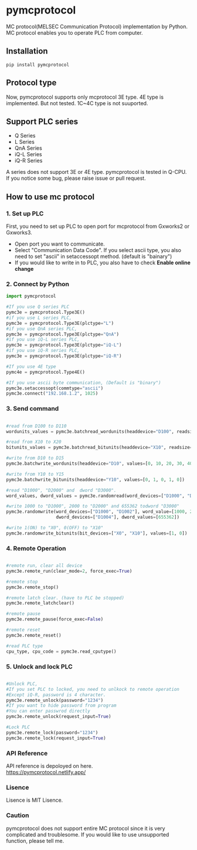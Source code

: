 # pymcprotocol
MC protocol(MELSEC Communication Protocol) implementation by Python.
MC protocol enables you to operate PLC from computer.

## Installation 
```console 
pip install pymcprotocol
```

## Protocol type
Now, pymcprotocol supports only mcprotocol 3E type.
4E type is implemented. But not tested.
1C~4C type is not suuported.

## Support PLC series
- Q Series
- L Series
- QnA Series
- iQ-L Series
- iQ-R Series

A series does not support 3E or 4E type.
pymcprotocol is tested in Q-CPU.
If you notice some bug, please raise issue or pull request.

## How to use mc protocol 
### 1. Set up PLC
First, you need to set up PLC to open port for mcprotocol from Gxworks2 or Gxworks3.  
- Open port you want to communicate.  
- Select "Communication Data Code". If you select ascii type, you also need to set "ascii" in setaccessopt method. (default is "bainary")
- If you would like to write in to PLC, you also have to check __Enable online change__

### 2. Connect by Python
```python
import pymcprotocol

#If you use Q series PLC
pymc3e = pymcprotocol.Type3E()
#if you use L series PLC,
pymc3e = pymcprotocol.Type3E(plctype="L")
#if you use QnA series PLC,
pymc3e = pymcprotocol.Type3E(plctype="QnA")
#if you use iQ-L series PLC,
pymc3e = pymcprotocol.Type3E(plctype="iQ-L")
#if you use iQ-R series PLC,
pymc3e = pymcprotocol.Type3E(plctype="iQ-R")

#If you use 4E type
pymc4e = pymcprotocol.Type4E()

#If you use ascii byte communication, (Default is "binary")
pymc3e.setaccessopt(commtype="ascii")
pymc3e.connect("192.168.1.2", 1025)

```

### 3. Send command
```python

#read from D100 to D110
wordunits_values = pymc3e.batchread_wordunits(headdevice="D100", readsize=10)

#read from X10 to X20
bitunits_values = pymc3e.batchread_bitunits(headdevice="X10", readsize=10)

#write from D10 to D15
pymc3e.batchwrite_wordunits(headdevice="D10", values=[0, 10, 20, 30, 40])

#write from Y10 to Y15
pymc3e.batchwrite_bitunits(headdevice="Y10", values=[0, 1, 0, 1, 0])

#read "D1000", "D2000" and  dword "D3000".
word_values, dword_values = pymc3e.randomread(word_devices=["D1000", "D2000"], dword_devices=["D3000"])

#write 1000 to "D1000", 2000 to "D2000" and 655362 todword "D3000"
pymc3e.randomwrite(word_devices=["D1000", "D1002"], word_value=[1000, 2000], 
                   dword_devices=["D1004"], dword_values=[655362])

#write 1(ON) to "X0", 0(OFF) to "X10"
pymc3e.randomwrite_bitunits(bit_devices=["X0", "X10"], values=[1, 0])

```

### 4. Remote Operation
```python

#remote run, clear all device
pymc3e.remote_run(clear_mode=2, force_exec=True)

#remote stop
pymc3e.remote_stop()

#remote latch clear. (have to PLC be stopped)
pymc3e.remote_latchclear()

#remote pause
pymc3e.remote_pause(force_exec=False)

#remote reset
pymc3e.remote_reset()

#read PLC type
cpu_type, cpu_code = pymc3e.read_cputype()

```


### 5.  Unlock and lock PLC
```python

#Unlock PLC,
#If you set PLC to locked, you need to unlkock to remote operation
#Except iQ-R, password is 4 character.
pymc3e.remote_unlock(password="1234")
#If you want to hide password from program
#You can enter passwrod directly
pymc3e.remote_unlock(request_input=True)

#Lock PLC
pymc3e.remote_lock(password="1234")
pymc3e.remote_lock(request_input=True)
```


### API Reference
API reference is depoloyed on here.  
https://pymcprotocol.netlify.app/

### Lisence 
Lisence is MIT Lisence.

### Caution
pymcprotocol does not support entire MC protocol since it is very complicated and troublesome.
If you would like to use unsupported function, please tell me.
